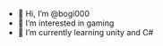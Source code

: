 - 👋 Hi, I’m @bogi000
- 👀 I’m interested in gaming
- 🌱 I’m currently learning unity and C#

<!---
bogi000/bogi000 is a ✨ special ✨ repository because its `README.md` (this file) appears on your GitHub profile.
You can click the Preview link to take a look at your changes.
--->
